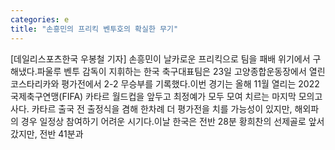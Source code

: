 ```yaml
---
categories: e
title: "손흥민의 프리킥 벤투호의 확실한 무기"
---
```

[데일리스포츠한국 우봉철 기자] 손흥민이 날카로운 프리킥으로 팀을 패배 위기에서 구해냈다.파울루 벤투 감독이 지휘하는 한국 축구대표팀은 23일 고양종합운동장에서 열린 코스타리카와 평가전에서 2-2 무승부를 기록했다.이번 경기는 올해 11월 열리는 2022 국제축구연맹(FIFA) 카타르 월드컵을 앞두고 최정예가 모두 모여 치르는 마지막 모의고사다. 카타르 출국 전 출정식을 겸해 한차례 더 평가전을 치를 가능성이 있지만, 해외파의 경우 일정상 참여하기 어려운 시기다.이날 한국은 전반 28분 황희찬의 선제골로 앞서갔지만, 전반 41분과